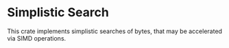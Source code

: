 # Simplistic Search

This crate implements simplistic searches of bytes, that may be accelerated via SIMD operations.
